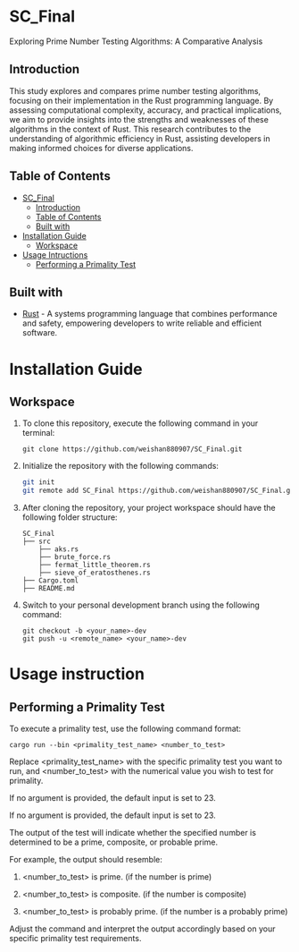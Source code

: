 # SC_Final
Exploring Prime Number Testing Algorithms: A Comparative Analysis

## Introduction

This study explores and compares prime number testing algorithms, focusing on their implementation in the Rust programming language. By assessing computational complexity, accuracy, and practical implications, we aim to provide insights into the strengths and weaknesses of these algorithms in the context of Rust. This research contributes to the understanding of algorithmic efficiency in Rust, assisting developers in making informed choices for diverse applications.

## Table of Contents

- [SC_Final](#SC_Final)
    - [Introduction](#introduction)
    - [Table of Contents](#table-of-contents)
    - [Built with](#built-with)
- [Installation Guide](#installation-guide)
    - [Workspace](#workspace)
- [Usage Intructions](#usage-instructions)
    - [Performing a Primality Test](#performing-a-primality-test)

## Built with
* [Rust](https://www.rust-lang.org) - A systems programming language that combines performance and safety, empowering developers to write reliable and efficient software.

# Installation Guide

## Workspace
1. To clone this repository, execute the following command in your terminal:
    ```
    git clone https://github.com/weishan880907/SC_Final.git
    ```


2. Initialize the repository with the following commands:
    
    ```sh
    git init
    git remote add SC_Final https://github.com/weishan880907/SC_Final.git
    ```



3. After cloning the repository, your project workspace should have the following folder structure:
    
    ```
    SC_Final 
    ├── src
        ├── aks.rs
        ├── brute_force.rs
        ├── fermat_little_theorem.rs
        ├── sieve_of_eratosthenes.rs
    ├── Cargo.toml
    ├── README.md
    ```
    
    
4. Switch to your personal development branch using the following command:
    
    ```
    git checkout -b <your_name>-dev
    git push -u <remote_name> <your_name>-dev
    ```


# Usage instruction

## Performing a Primality Test
To execute a primality test, use the following command format: 

    cargo run --bin <primality_test_name> <number_to_test>
    
Replace <primality_test_name> with the specific primality test you want to run, and <number_to_test> with the numerical value you wish to test for primality.

If no argument is provided, the default input is set to 23.

If no argument is provided, the default input is set to 23.

The output of the test will indicate whether the specified number is determined to be a prime, composite, or probable prime.

For example, the output should resemble:

1. <number_to_test> is prime. (if the number is prime)

2. <number_to_test> is composite. (if the number is composite)

3. <number_to_test> is probably prime. (if the number is a probably prime)

Adjust the command and interpret the output accordingly based on your specific primality test requirements.
